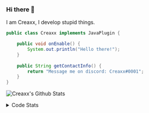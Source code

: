 ### Hi there 👋

I am Creaxx, I develop stupid things. 

```java
public class Creaxx implements JavaPlugin {

    public void onEnable() {
        System.out.println("Hello there!");
    }
    
    public String getContactInfo() {
        return "Message me on discord: Creaxx#0001";
    }
}
```

![Creaxx's Github Stats](https://github-readme-stats.vercel.app/api?username=CreaxxOG&show_icons=true&theme=dark&count_private=true)

<details>
  <summary>Code Stats</summary>

<!--START_SECTION:waka-->
![Code Time](http://img.shields.io/badge/Code%20Time-1%2C087%20hrs%2044%20mins-blue)

![Lines of code](https://img.shields.io/badge/From%20Hello%20World%20I%27ve%20Written-169%20lines%20of%20code-blue)

**🐱 My GitHub Data** 

> 🏆 190 Contributions in the Year 2023
 > 
> 📦 66.2 kB Used in GitHub's Storage 
 > 
> 🚫 Not Opted to Hire
 > 
> 📜 4 Public Repositories 
 > 
> 🔑 2 Private Repositories  
 > 
**I'm an Early 🐤** 

```text
🌞 Morning    53 commits     █░░░░░░░░░░░░░░░░░░░░░░░░   5.9% 
🌆 Daytime    466 commits    █████████████░░░░░░░░░░░░   51.84% 
🌃 Evening    362 commits    ██████████░░░░░░░░░░░░░░░   40.27% 
🌙 Night      18 commits     ░░░░░░░░░░░░░░░░░░░░░░░░░   2.0%

```
📅 **I'm Most Productive on Saturday** 

```text
Monday       83 commits     ██░░░░░░░░░░░░░░░░░░░░░░░   9.23% 
Tuesday      106 commits    ███░░░░░░░░░░░░░░░░░░░░░░   11.79% 
Wednesday    88 commits     ██░░░░░░░░░░░░░░░░░░░░░░░   9.79% 
Thursday     133 commits    ███░░░░░░░░░░░░░░░░░░░░░░   14.79% 
Friday       110 commits    ███░░░░░░░░░░░░░░░░░░░░░░   12.24% 
Saturday     258 commits    ███████░░░░░░░░░░░░░░░░░░   28.7% 
Sunday       121 commits    ███░░░░░░░░░░░░░░░░░░░░░░   13.46%

```


📊 **This Week I Spent My Time On** 

```text
💬 Programming Languages: 
No Activity Tracked This Week

🔥 Editors: 
No Activity Tracked This Week

```

**I Mostly Code in Java** 

```text
Java                     15 repos            █████████████████░░░░░░░░   68.18% 
Kotlin                   6 repos             ██████░░░░░░░░░░░░░░░░░░░   27.27% 
EJS                      1 repo              █░░░░░░░░░░░░░░░░░░░░░░░░   4.55%

```



 Last Updated on 23/01/2023 12:39:10 UTC
<!--END_SECTION:waka-->
</details>
